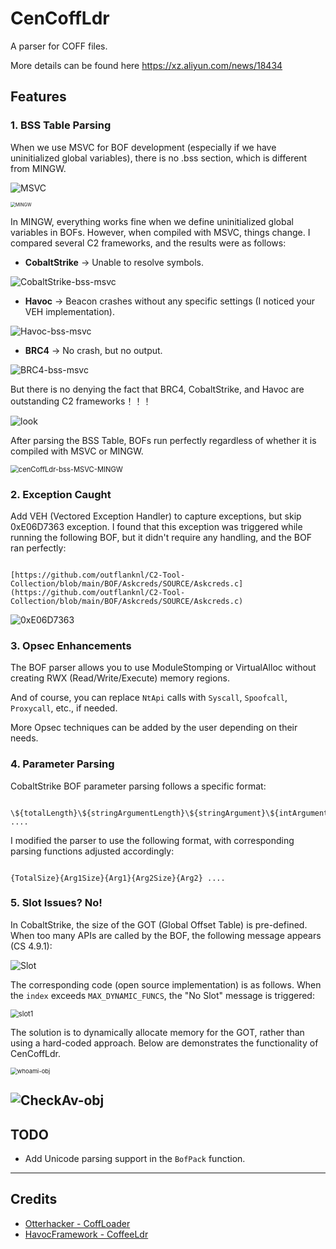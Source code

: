 

# CenCoffLdr

A parser for COFF files.

More details can be found here https://xz.aliyun.com/news/18434

## Features

### 1. BSS Table Parsing

When we use MSVC for BOF development (especially if we have uninitialized global variables), there is no .bss section, which is different from MINGW.

![MSVC](./Img/MSVC.png) 

<img src="./Img/MINGW.png" alt="MINGW" style="zoom:50%;" /> 

In MINGW, everything works fine when we define uninitialized global variables in BOFs. However, when compiled with MSVC, things change. I compared several C2 frameworks, and the results were as follows:

- **CobaltStrike** -> Unable to resolve symbols.

![CobaltStrike-bss-msvc](./Img/CobaltStrike-bss-msvc.png)  

- **Havoc** -> Beacon crashes without any specific settings (I noticed your VEH implementation).

![Havoc-bss-msvc](./Img/Havoc-bss-msvc.png)

- **BRC4** -> No crash, but no output. 

![BRC4-bss-msvc](./Img/BRC4-bss-msvc.png) 

But there is no denying the fact that BRC4, CobaltStrike, and Havoc are outstanding C2 frameworks！！！

![look](./Img/look.png) 

After parsing the BSS Table, BOFs run perfectly regardless of whether it is compiled with MSVC or MINGW.

<img src="./Img/cenCoffLdr-bss-MSVC-MINGW.png" alt="cenCoffLdr-bss-MSVC-MINGW" style="zoom:80%;" />

### 2. Exception Caught

Add VEH (Vectored Exception Handler) to capture exceptions, but skip 0xE06D7363 exception. I found that this exception was triggered while running the following BOF, but it didn't require any handling, and the BOF ran perfectly:

```

[https://github.com/outflanknl/C2-Tool-Collection/blob/main/BOF/Askcreds/SOURCE/Askcreds.c](https://github.com/outflanknl/C2-Tool-Collection/blob/main/BOF/Askcreds/SOURCE/Askcreds.c)

```

![0xE06D7363](./Img/0xE06D7363.png)

### 3. Opsec Enhancements

The BOF parser allows you to use ModuleStomping or VirtualAlloc without creating RWX (Read/Write/Execute) memory regions.

And of course, you can replace `NtApi` calls with `Syscall`, `Spoofcall`, `Proxycall`, etc., if needed.

More Opsec techniques can be added by the user depending on their needs.

### 4. Parameter Parsing

CobaltStrike BOF parameter parsing follows a specific format:

```

\${totalLength}\${stringArgumentLength}\${stringArgument}\${intArgument} ....

```

I modified the parser to use the following format, with corresponding parsing functions adjusted accordingly:

```

{TotalSize}{Arg1Size}{Arg1}{Arg2Size}{Arg2} ....

```

### 5. Slot Issues? No!

In CobaltStrike, the size of the GOT (Global Offset Table) is pre-defined. When too many APIs are called by the BOF, the following message appears (CS 4.9.1):

![Slot](./Img/Slot.png)  

The corresponding code (open source implementation) is as follows. When the `index` exceeds `MAX_DYNAMIC_FUNCS`, the "No Slot" message is triggered:

<img src="./Img/slot1.png" alt="slot1" style="zoom:80%;" /> 

The solution is to dynamically allocate memory for the GOT, rather than using a hard-coded approach.
Below are demonstrates the functionality of CenCoffLdr.

<img src=".\Img\whoami-obj.png" alt="whoami-obj" style="zoom:67%;" /> 

![CheckAv-obj](./Img/CheckAv-obj.png)
------

## TODO

- Add Unicode parsing support in the `BofPack` function.

------

## Credits

- [Otterhacker - CoffLoader](https://otterhacker.github.io/Malware/CoffLoader.html)
- [HavocFramework - CoffeeLdr](https://github.com/HavocFramework/Havoc/blob/main/payloads/Demon/src/core/CoffeeLdr.c)



